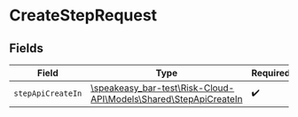 # CreateStepRequest


## Fields

| Field                                                                                                      | Type                                                                                                       | Required                                                                                                   | Description                                                                                                |
| ---------------------------------------------------------------------------------------------------------- | ---------------------------------------------------------------------------------------------------------- | ---------------------------------------------------------------------------------------------------------- | ---------------------------------------------------------------------------------------------------------- |
| `stepApiCreateIn`                                                                                          | [\speakeasy_bar-test\Risk-Cloud-API\Models\Shared\StepApiCreateIn](../../models/shared/StepApiCreateIn.md) | :heavy_check_mark:                                                                                         | N/A                                                                                                        |